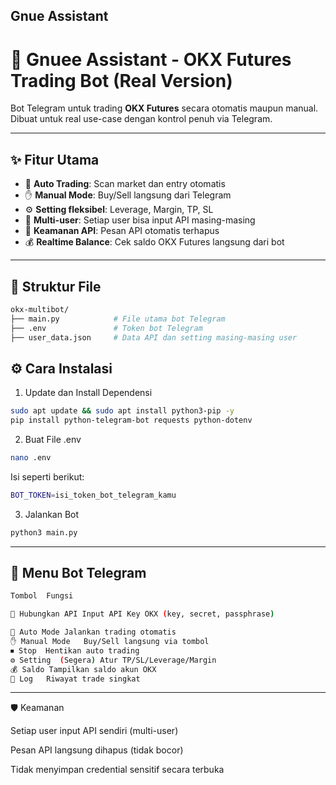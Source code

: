 ## Gnue Assistant

# 🚀 Gnuee Assistant - OKX Futures Trading Bot (Real Version)

Bot Telegram untuk trading **OKX Futures** secara otomatis maupun manual.  
Dibuat untuk real use-case dengan kontrol penuh via Telegram.

---

## ✨ Fitur Utama

- 🤖 **Auto Trading**: Scan market dan entry otomatis
- ✋ **Manual Mode**: Buy/Sell langsung dari Telegram
- ⚙️ **Setting fleksibel**: Leverage, Margin, TP, SL
- 🔐 **Multi-user**: Setiap user bisa input API masing-masing
- 🧼 **Keamanan API**: Pesan API otomatis terhapus
- 💰 **Realtime Balance**: Cek saldo OKX Futures langsung dari bot

---

## 📁 Struktur File

```bash
okx-multibot/
├── main.py            # File utama bot Telegram
├── .env               # Token bot Telegram
├── user_data.json     # Data API dan setting masing-masing user
```
## ⚙️ Cara Instalasi

1. Update dan Install Dependensi
```bash
sudo apt update && sudo apt install python3-pip -y
pip install python-telegram-bot requests python-dotenv
```
2. Buat File .env
```bash
nano .env
```
Isi seperti berikut:
```bash
BOT_TOKEN=isi_token_bot_telegram_kamu
```
3. Jalankan Bot
```bash
python3 main.py
```

---

## 🤖 Menu Bot Telegram
```bash
Tombol	Fungsi

🔗 Hubungkan API	Input API Key OKX (key, secret, passphrase)

🤖 Auto Mode	Jalankan trading otomatis
✋ Manual Mode	Buy/Sell langsung via tombol
⏹ Stop	Hentikan auto trading
⚙️ Setting	(Segera) Atur TP/SL/Leverage/Margin
💰 Saldo	Tampilkan saldo akun OKX
📜 Log	Riwayat trade singkat
```


---

🛡 Keamanan

Setiap user input API sendiri (multi-user)

Pesan API langsung dihapus (tidak bocor)

Tidak menyimpan credential sensitif secara terbuka

